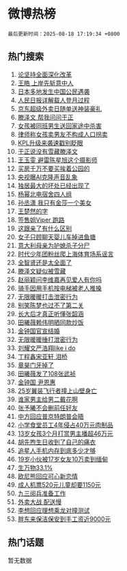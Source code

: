 # 微博热榜

`最后更新时间：2025-08-18 17:19:34 +0800`

## 热门搜索

1. [论坚持全面深化改革](https://m.weibo.cn/search?containerid=100103type%3D1%26t%3D10%26q%3D%23%E8%AE%BA%E5%9D%9A%E6%8C%81%E5%85%A8%E9%9D%A2%E6%B7%B1%E5%8C%96%E6%94%B9%E9%9D%A9%23&stream_entry_id=51&isnewpage=1&extparam=seat%3D1%26q%3D%2523%25E8%25AE%25BA%25E5%259D%259A%25E6%258C%2581%25E5%2585%25A8%25E9%259D%25A2%25E6%25B7%25B1%25E5%258C%2596%25E6%2594%25B9%25E9%259D%25A9%2523%26cate%3D10103%26dgr%3D0%26filter_type%3Drealtimehot%26pos%3D0%26stream_entry_id%3D51%26c_type%3D51%26display_time%3D1755508773%26pre_seqid%3D17555087736240286734658)
1. [王皓 上岸先斩意中人](https://m.weibo.cn/search?containerid=100103type%3D1%26t%3D10%26q%3D%E7%8E%8B%E7%9A%93+%E4%B8%8A%E5%B2%B8%E5%85%88%E6%96%A9%E6%84%8F%E4%B8%AD%E4%BA%BA&stream_entry_id=31&isnewpage=1&extparam=seat%3D1%26q%3D%25E7%258E%258B%25E7%259A%2593%2520%25E4%25B8%258A%25E5%25B2%25B8%25E5%2585%2588%25E6%2596%25A9%25E6%2584%258F%25E4%25B8%25AD%25E4%25BA%25BA%26dgr%3D0%26band_rank%3D1%26stream_entry_id%3D31%26realpos%3D1%26flag%3D2%26pos%3D0%26lcate%3D5001%26filter_type%3Drealtimehot%26cate%3D5001%26c_type%3D31%26display_time%3D1755508773%26pre_seqid%3D17555087736240286734658)
1. [日本多地发生中国公民遇袭](https://m.weibo.cn/search?containerid=100103type%3D1%26t%3D10%26q%3D%23%E6%97%A5%E6%9C%AC%E5%A4%9A%E5%9C%B0%E5%8F%91%E7%94%9F%E4%B8%AD%E5%9B%BD%E5%85%AC%E6%B0%91%E9%81%87%E8%A2%AD%23&stream_entry_id=31&isnewpage=1&extparam=seat%3D1%26q%3D%2523%25E6%2597%25A5%25E6%259C%25AC%25E5%25A4%259A%25E5%259C%25B0%25E5%258F%2591%25E7%2594%259F%25E4%25B8%25AD%25E5%259B%25BD%25E5%2585%25AC%25E6%25B0%2591%25E9%2581%2587%25E8%25A2%25AD%2523%26dgr%3D0%26band_rank%3D2%26stream_entry_id%3D31%26realpos%3D2%26flag%3D2%26pos%3D1%26lcate%3D5001%26filter_type%3Drealtimehot%26cate%3D5001%26c_type%3D31%26display_time%3D1755508773%26pre_seqid%3D17555087736240286734658)
1. [人民日报详解载人登月过程](https://m.weibo.cn/search?containerid=100103type%3D1%26t%3D10%26q%3D%23%E4%BA%BA%E6%B0%91%E6%97%A5%E6%8A%A5%E8%AF%A6%E8%A7%A3%E8%BD%BD%E4%BA%BA%E7%99%BB%E6%9C%88%E8%BF%87%E7%A8%8B%23&stream_entry_id=31&isnewpage=1&extparam=seat%3D1%26q%3D%2523%25E4%25BA%25BA%25E6%25B0%2591%25E6%2597%25A5%25E6%258A%25A5%25E8%25AF%25A6%25E8%25A7%25A3%25E8%25BD%25BD%25E4%25BA%25BA%25E7%2599%25BB%25E6%259C%2588%25E8%25BF%2587%25E7%25A8%258B%2523%26dgr%3D0%26band_rank%3D3%26stream_entry_id%3D31%26realpos%3D3%26flag%3D0%26pos%3D2%26lcate%3D5001%26filter_type%3Drealtimehot%26cate%3D5001%26c_type%3D31%26display_time%3D1755508773%26pre_seqid%3D17555087736240286734658)
1. [京东超级外卖日随单送神装豪礼](https://m.weibo.cn/search?containerid=100103type%3D1%26t%3D10%26q%3D%23%E4%BA%AC%E4%B8%9C%E8%B6%85%E7%BA%A7%E5%A4%96%E5%8D%96%E6%97%A5%E9%9A%8F%E5%8D%95%E9%80%81%E7%A5%9E%E8%A3%85%E8%B1%AA%E7%A4%BC%23&stream_entry_id=31&isnewpage=1&extparam=seat%3D1%26q%3D%2523%25E4%25BA%25AC%25E4%25B8%259C%25E8%25B6%2585%25E7%25BA%25A7%25E5%25A4%2596%25E5%258D%2596%25E6%2597%25A5%25E9%259A%258F%25E5%258D%2595%25E9%2580%2581%25E7%25A5%259E%25E8%25A3%2585%25E8%25B1%25AA%25E7%25A4%25BC%2523%26adid%3D297091%26band_rank%3D4%26dgr%3D0%26stream_entry_id%3D31%26pos%3D3%26is_ad_pos%3D1%26cate%3D5001%26lcate%3D5001%26filter_type%3Drealtimehot%26topic_ad%3D1%26c_type%3D31%26display_time%3D1755508773%26pre_seqid%3D17555087736240286734658)
1. [滕泽文 帮我问问于正](https://m.weibo.cn/search?containerid=100103type%3D1%26t%3D10%26q%3D%E6%BB%95%E6%B3%BD%E6%96%87+%E5%B8%AE%E6%88%91%E9%97%AE%E9%97%AE%E4%BA%8E%E6%AD%A3&stream_entry_id=31&isnewpage=1&extparam=seat%3D1%26q%3D%25E6%25BB%2595%25E6%25B3%25BD%25E6%2596%2587%2520%25E5%25B8%25AE%25E6%2588%2591%25E9%2597%25AE%25E9%2597%25AE%25E4%25BA%258E%25E6%25AD%25A3%26dgr%3D0%26band_rank%3D4%26stream_entry_id%3D31%26realpos%3D4%26flag%3D1%26pos%3D4%26lcate%3D5001%26filter_type%3Drealtimehot%26cate%3D5001%26c_type%3D31%26display_time%3D1755508773%26pre_seqid%3D17555087736240286734658)
1. [女孩被同班男生送回家途中杀害](https://m.weibo.cn/search?containerid=100103type%3D1%26t%3D10%26q%3D%23%E5%A5%B3%E5%AD%A9%E8%A2%AB%E5%90%8C%E7%8F%AD%E7%94%B7%E7%94%9F%E9%80%81%E5%9B%9E%E5%AE%B6%E9%80%94%E4%B8%AD%E6%9D%80%E5%AE%B3%23&stream_entry_id=31&isnewpage=1&extparam=seat%3D1%26q%3D%2523%25E5%25A5%25B3%25E5%25AD%25A9%25E8%25A2%25AB%25E5%2590%258C%25E7%258F%25AD%25E7%2594%25B7%25E7%2594%259F%25E9%2580%2581%25E5%259B%259E%25E5%25AE%25B6%25E9%2580%2594%25E4%25B8%25AD%25E6%259D%2580%25E5%25AE%25B3%2523%26dgr%3D0%26band_rank%3D5%26stream_entry_id%3D31%26realpos%3D5%26flag%3D1%26pos%3D5%26lcate%3D5001%26filter_type%3Drealtimehot%26cate%3D5001%26c_type%3D31%26display_time%3D1755508773%26pre_seqid%3D17555087736240286734658)
1. [律师称女孩卖男友不构成人口拐卖](https://m.weibo.cn/search?containerid=100103type%3D1%26t%3D10%26q%3D%23%E5%BE%8B%E5%B8%88%E7%A7%B0%E5%A5%B3%E5%AD%A9%E5%8D%96%E7%94%B7%E5%8F%8B%E4%B8%8D%E6%9E%84%E6%88%90%E4%BA%BA%E5%8F%A3%E6%8B%90%E5%8D%96%23&stream_entry_id=31&isnewpage=1&extparam=seat%3D1%26q%3D%2523%25E5%25BE%258B%25E5%25B8%2588%25E7%25A7%25B0%25E5%25A5%25B3%25E5%25AD%25A9%25E5%258D%2596%25E7%2594%25B7%25E5%258F%258B%25E4%25B8%258D%25E6%259E%2584%25E6%2588%2590%25E4%25BA%25BA%25E5%258F%25A3%25E6%258B%2590%25E5%258D%2596%2523%26dgr%3D0%26band_rank%3D6%26stream_entry_id%3D31%26realpos%3D6%26flag%3D0%26pos%3D6%26lcate%3D5001%26filter_type%3Drealtimehot%26cate%3D5001%26c_type%3D31%26display_time%3D1755508773%26pre_seqid%3D17555087736240286734658)
1. [KPL升级来袭速戳别眨眼](https://m.weibo.cn/search?containerid=100103type%3D1%26t%3D10%26q%3D%23KPL%E5%8D%87%E7%BA%A7%E6%9D%A5%E8%A2%AD%E9%80%9F%E6%88%B3%E5%88%AB%E7%9C%A8%E7%9C%BC%23&stream_entry_id=31&isnewpage=1&extparam=seat%3D1%26q%3D%2523KPL%25E5%258D%2587%25E7%25BA%25A7%25E6%259D%25A5%25E8%25A2%25AD%25E9%2580%259F%25E6%2588%25B3%25E5%2588%25AB%25E7%259C%25A8%25E7%259C%25BC%2523%26adid%3D297298%26band_rank%3D7%26dgr%3D0%26pos%3D7%26is_ad_pos%3D1%26cate%3D5001%26lcate%3D5001%26filter_type%3Drealtimehot%26stream_entry_id%3D31%26c_type%3D31%26display_time%3D1755508773%26pre_seqid%3D17555087736240286734658)
1. [于正说没有雪藏滕泽文](https://m.weibo.cn/search?containerid=100103type%3D1%26t%3D10%26q%3D%23%E4%BA%8E%E6%AD%A3%E8%AF%B4%E6%B2%A1%E6%9C%89%E9%9B%AA%E8%97%8F%E6%BB%95%E6%B3%BD%E6%96%87%23&stream_entry_id=31&isnewpage=1&extparam=seat%3D1%26q%3D%2523%25E4%25BA%258E%25E6%25AD%25A3%25E8%25AF%25B4%25E6%25B2%25A1%25E6%259C%2589%25E9%259B%25AA%25E8%2597%258F%25E6%25BB%2595%25E6%25B3%25BD%25E6%2596%2587%2523%26dgr%3D0%26band_rank%3D7%26stream_entry_id%3D31%26realpos%3D7%26flag%3D1%26pos%3D8%26lcate%3D5001%26filter_type%3Drealtimehot%26cate%3D5001%26c_type%3D31%26display_time%3D1755508773%26pre_seqid%3D17555087736240286734658)
1. [王玉雯 避雷陈星旭这个摄影师](https://m.weibo.cn/search?containerid=100103type%3D1%26t%3D10%26q%3D%E7%8E%8B%E7%8E%89%E9%9B%AF+%E9%81%BF%E9%9B%B7%E9%99%88%E6%98%9F%E6%97%AD%E8%BF%99%E4%B8%AA%E6%91%84%E5%BD%B1%E5%B8%88&stream_entry_id=31&isnewpage=1&extparam=seat%3D1%26q%3D%25E7%258E%258B%25E7%258E%2589%25E9%259B%25AF%2520%25E9%2581%25BF%25E9%259B%25B7%25E9%2599%2588%25E6%2598%259F%25E6%2597%25AD%25E8%25BF%2599%25E4%25B8%25AA%25E6%2591%2584%25E5%25BD%25B1%25E5%25B8%2588%26dgr%3D0%26band_rank%3D8%26stream_entry_id%3D31%26realpos%3D8%26flag%3D2%26pos%3D9%26lcate%3D5001%26filter_type%3Drealtimehot%26cate%3D5001%26c_type%3D31%26display_time%3D1755508773%26pre_seqid%3D17555087736240286734658)
1. [买房千万不要买挨着公园的](https://m.weibo.cn/search?containerid=100103type%3D1%26t%3D10%26q%3D%E4%B9%B0%E6%88%BF%E5%8D%83%E4%B8%87%E4%B8%8D%E8%A6%81%E4%B9%B0%E6%8C%A8%E7%9D%80%E5%85%AC%E5%9B%AD%E7%9A%84&stream_entry_id=31&isnewpage=1&extparam=seat%3D1%26q%3D%25E4%25B9%25B0%25E6%2588%25BF%25E5%258D%2583%25E4%25B8%2587%25E4%25B8%258D%25E8%25A6%2581%25E4%25B9%25B0%25E6%258C%25A8%25E7%259D%2580%25E5%2585%25AC%25E5%259B%25AD%25E7%259A%2584%26dgr%3D0%26band_rank%3D9%26stream_entry_id%3D31%26realpos%3D9%26flag%3D0%26pos%3D10%26lcate%3D5001%26filter_type%3Drealtimehot%26cate%3D5001%26c_type%3D31%26display_time%3D1755508773%26pre_seqid%3D17555087736240286734658)
1. [央视曝AI克隆声音乱象](https://m.weibo.cn/search?containerid=100103type%3D1%26t%3D10%26q%3D%23%E5%A4%AE%E8%A7%86%E6%9B%9DAI%E5%85%8B%E9%9A%86%E5%A3%B0%E9%9F%B3%E4%B9%B1%E8%B1%A1%23&stream_entry_id=31&isnewpage=1&extparam=seat%3D1%26q%3D%2523%25E5%25A4%25AE%25E8%25A7%2586%25E6%259B%259DAI%25E5%2585%258B%25E9%259A%2586%25E5%25A3%25B0%25E9%259F%25B3%25E4%25B9%25B1%25E8%25B1%25A1%2523%26dgr%3D0%26band_rank%3D10%26stream_entry_id%3D31%26realpos%3D10%26flag%3D1%26pos%3D11%26lcate%3D5001%26filter_type%3Drealtimehot%26cate%3D5001%26c_type%3D31%26display_time%3D1755508773%26pre_seqid%3D17555087736240286734658)
1. [独居最大的坏处已经出现了](https://m.weibo.cn/search?containerid=100103type%3D1%26t%3D10%26q%3D%E7%8B%AC%E5%B1%85%E6%9C%80%E5%A4%A7%E7%9A%84%E5%9D%8F%E5%A4%84%E5%B7%B2%E7%BB%8F%E5%87%BA%E7%8E%B0%E4%BA%86&stream_entry_id=31&isnewpage=1&extparam=seat%3D1%26q%3D%25E7%258B%25AC%25E5%25B1%2585%25E6%259C%2580%25E5%25A4%25A7%25E7%259A%2584%25E5%259D%258F%25E5%25A4%2584%25E5%25B7%25B2%25E7%25BB%258F%25E5%2587%25BA%25E7%258E%25B0%25E4%25BA%2586%26dgr%3D0%26band_rank%3D11%26stream_entry_id%3D31%26realpos%3D11%26flag%3D1%26pos%3D12%26lcate%3D5001%26filter_type%3Drealtimehot%26cate%3D5001%26c_type%3D31%26display_time%3D1755508773%26pre_seqid%3D17555087736240286734658)
1. [杨幂北电宿舍四人组](https://m.weibo.cn/search?containerid=100103type%3D1%26t%3D10%26q%3D%23%E6%9D%A8%E5%B9%82%E5%8C%97%E7%94%B5%E5%AE%BF%E8%88%8D%E5%9B%9B%E4%BA%BA%E7%BB%84%23&stream_entry_id=31&isnewpage=1&extparam=seat%3D1%26q%3D%2523%25E6%259D%25A8%25E5%25B9%2582%25E5%258C%2597%25E7%2594%25B5%25E5%25AE%25BF%25E8%2588%258D%25E5%259B%259B%25E4%25BA%25BA%25E7%25BB%2584%2523%26dgr%3D0%26band_rank%3D12%26stream_entry_id%3D31%26realpos%3D12%26flag%3D1%26pos%3D13%26lcate%3D5001%26filter_type%3Drealtimehot%26cate%3D5001%26c_type%3D31%26display_time%3D1755508773%26pre_seqid%3D17555087736240286734658)
1. [孙丞潇 我只有金莎一个美女](https://m.weibo.cn/search?containerid=100103type%3D1%26t%3D10%26q%3D%E5%AD%99%E4%B8%9E%E6%BD%87+%E6%88%91%E5%8F%AA%E6%9C%89%E9%87%91%E8%8E%8E%E4%B8%80%E4%B8%AA%E7%BE%8E%E5%A5%B3&stream_entry_id=31&isnewpage=1&extparam=seat%3D1%26q%3D%25E5%25AD%2599%25E4%25B8%259E%25E6%25BD%2587%2520%25E6%2588%2591%25E5%258F%25AA%25E6%259C%2589%25E9%2587%2591%25E8%258E%258E%25E4%25B8%2580%25E4%25B8%25AA%25E7%25BE%258E%25E5%25A5%25B3%26dgr%3D0%26band_rank%3D13%26stream_entry_id%3D31%26realpos%3D13%26flag%3D2%26pos%3D14%26lcate%3D5001%26filter_type%3Drealtimehot%26cate%3D5001%26c_type%3D31%26display_time%3D1755508773%26pre_seqid%3D17555087736240286734658)
1. [王楚然的字](https://m.weibo.cn/search?containerid=100103type%3D1%26t%3D10%26q%3D%23%E7%8E%8B%E6%A5%9A%E7%84%B6%E7%9A%84%E5%AD%97%23&stream_entry_id=31&isnewpage=1&extparam=seat%3D1%26q%3D%2523%25E7%258E%258B%25E6%25A5%259A%25E7%2584%25B6%25E7%259A%2584%25E5%25AD%2597%2523%26dgr%3D0%26band_rank%3D14%26stream_entry_id%3D31%26realpos%3D14%26flag%3D2%26pos%3D15%26lcate%3D5001%26filter_type%3Drealtimehot%26cate%3D5001%26c_type%3D31%26display_time%3D1755508773%26pre_seqid%3D17555087736240286734658)
1. [签售姐Viper 跑路](https://m.weibo.cn/search?containerid=100103type%3D1%26t%3D10%26q%3D%E7%AD%BE%E5%94%AE%E5%A7%90Viper+%E8%B7%91%E8%B7%AF&stream_entry_id=31&isnewpage=1&extparam=seat%3D1%26q%3D%25E7%25AD%25BE%25E5%2594%25AE%25E5%25A7%2590Viper%2520%25E8%25B7%2591%25E8%25B7%25AF%26dgr%3D0%26band_rank%3D15%26stream_entry_id%3D31%26realpos%3D15%26flag%3D0%26pos%3D16%26lcate%3D5001%26filter_type%3Drealtimehot%26cate%3D5001%26c_type%3D31%26display_time%3D1755508773%26pre_seqid%3D17555087736240286734658)
1. [这跟亲了有什么区别](https://m.weibo.cn/search?containerid=100103type%3D1%26t%3D10%26q%3D%E8%BF%99%E8%B7%9F%E4%BA%B2%E4%BA%86%E6%9C%89%E4%BB%80%E4%B9%88%E5%8C%BA%E5%88%AB&stream_entry_id=31&isnewpage=1&extparam=seat%3D1%26q%3D%25E8%25BF%2599%25E8%25B7%259F%25E4%25BA%25B2%25E4%25BA%2586%25E6%259C%2589%25E4%25BB%2580%25E4%25B9%2588%25E5%258C%25BA%25E5%2588%25AB%26dgr%3D0%26band_rank%3D16%26stream_entry_id%3D31%26realpos%3D16%26flag%3D0%26pos%3D17%26lcate%3D5001%26filter_type%3Drealtimehot%26cate%3D5001%26c_type%3D31%26display_time%3D1755508773%26pre_seqid%3D17555087736240286734658)
1. [女子只顾聊天婴儿车掉进鱼塘](https://m.weibo.cn/search?containerid=100103type%3D1%26t%3D10%26q%3D%23%E5%A5%B3%E5%AD%90%E5%8F%AA%E9%A1%BE%E8%81%8A%E5%A4%A9%E5%A9%B4%E5%84%BF%E8%BD%A6%E6%8E%89%E8%BF%9B%E9%B1%BC%E5%A1%98%23&stream_entry_id=31&isnewpage=1&extparam=seat%3D1%26q%3D%2523%25E5%25A5%25B3%25E5%25AD%2590%25E5%258F%25AA%25E9%25A1%25BE%25E8%2581%258A%25E5%25A4%25A9%25E5%25A9%25B4%25E5%2584%25BF%25E8%25BD%25A6%25E6%258E%2589%25E8%25BF%259B%25E9%25B1%25BC%25E5%25A1%2598%2523%26dgr%3D0%26band_rank%3D17%26stream_entry_id%3D31%26realpos%3D17%26flag%3D0%26pos%3D18%26lcate%3D5001%26filter_type%3Drealtimehot%26cate%3D5001%26c_type%3D31%26display_time%3D1755508773%26pre_seqid%3D17555087736240286734658)
1. [意大利母亲为护媳杀子分尸](https://m.weibo.cn/search?containerid=100103type%3D1%26t%3D10%26q%3D%23%E6%84%8F%E5%A4%A7%E5%88%A9%E6%AF%8D%E4%BA%B2%E4%B8%BA%E6%8A%A4%E5%AA%B3%E6%9D%80%E5%AD%90%E5%88%86%E5%B0%B8%23&stream_entry_id=31&isnewpage=1&extparam=seat%3D1%26q%3D%2523%25E6%2584%258F%25E5%25A4%25A7%25E5%2588%25A9%25E6%25AF%258D%25E4%25BA%25B2%25E4%25B8%25BA%25E6%258A%25A4%25E5%25AA%25B3%25E6%259D%2580%25E5%25AD%2590%25E5%2588%2586%25E5%25B0%25B8%2523%26dgr%3D0%26band_rank%3D18%26stream_entry_id%3D31%26realpos%3D18%26flag%3D0%26pos%3D19%26lcate%3D5001%26filter_type%3Drealtimehot%26cate%3D5001%26c_type%3D31%26display_time%3D1755508773%26pre_seqid%3D17555087736240286734658)
1. [时代少年团粉丝爬上海体育场系谣言](https://m.weibo.cn/search?containerid=100103type%3D1%26t%3D10%26q%3D%23%E6%97%B6%E4%BB%A3%E5%B0%91%E5%B9%B4%E5%9B%A2%E7%B2%89%E4%B8%9D%E7%88%AC%E4%B8%8A%E6%B5%B7%E4%BD%93%E8%82%B2%E5%9C%BA%E7%B3%BB%E8%B0%A3%E8%A8%80%23&stream_entry_id=31&isnewpage=1&extparam=seat%3D1%26q%3D%2523%25E6%2597%25B6%25E4%25BB%25A3%25E5%25B0%2591%25E5%25B9%25B4%25E5%259B%25A2%25E7%25B2%2589%25E4%25B8%259D%25E7%2588%25AC%25E4%25B8%258A%25E6%25B5%25B7%25E4%25BD%2593%25E8%2582%25B2%25E5%259C%25BA%25E7%25B3%25BB%25E8%25B0%25A3%25E8%25A8%2580%2523%26dgr%3D0%26band_rank%3D19%26stream_entry_id%3D31%26realpos%3D19%26flag%3D1%26pos%3D20%26lcate%3D5001%26filter_type%3Drealtimehot%26cate%3D5001%26c_type%3D31%26display_time%3D1755508773%26pre_seqid%3D17555087736240286734658)
1. [全智贤还是太全面了](https://m.weibo.cn/search?containerid=100103type%3D1%26t%3D10%26q%3D%23%E5%85%A8%E6%99%BA%E8%B4%A4%E8%BF%98%E6%98%AF%E5%A4%AA%E5%85%A8%E9%9D%A2%E4%BA%86%23&stream_entry_id=31&isnewpage=1&extparam=seat%3D1%26q%3D%2523%25E5%2585%25A8%25E6%2599%25BA%25E8%25B4%25A4%25E8%25BF%2598%25E6%2598%25AF%25E5%25A4%25AA%25E5%2585%25A8%25E9%259D%25A2%25E4%25BA%2586%2523%26dgr%3D0%26band_rank%3D20%26stream_entry_id%3D31%26realpos%3D20%26flag%3D1%26pos%3D21%26lcate%3D5001%26filter_type%3Drealtimehot%26cate%3D5001%26c_type%3D31%26display_time%3D1755508773%26pre_seqid%3D17555087736240286734658)
1. [滕泽文疑似被雪藏](https://m.weibo.cn/search?containerid=100103type%3D1%26t%3D10%26q%3D%E6%BB%95%E6%B3%BD%E6%96%87%E7%96%91%E4%BC%BC%E8%A2%AB%E9%9B%AA%E8%97%8F&stream_entry_id=31&isnewpage=1&extparam=seat%3D1%26q%3D%25E6%25BB%2595%25E6%25B3%25BD%25E6%2596%2587%25E7%2596%2591%25E4%25BC%25BC%25E8%25A2%25AB%25E9%259B%25AA%25E8%2597%258F%26dgr%3D0%26band_rank%3D21%26stream_entry_id%3D31%26realpos%3D21%26flag%3D1%26pos%3D22%26lcate%3D5001%26filter_type%3Drealtimehot%26cate%3D5001%26c_type%3D31%26display_time%3D1755508773%26pre_seqid%3D17555087736240286734658)
1. [赵丽颖问李维嘉再见爱人有你吗](https://m.weibo.cn/search?containerid=100103type%3D1%26t%3D10%26q%3D%23%E8%B5%B5%E4%B8%BD%E9%A2%96%E9%97%AE%E6%9D%8E%E7%BB%B4%E5%98%89%E5%86%8D%E8%A7%81%E7%88%B1%E4%BA%BA%E6%9C%89%E4%BD%A0%E5%90%97%23&stream_entry_id=31&isnewpage=1&extparam=seat%3D1%26q%3D%2523%25E8%25B5%25B5%25E4%25B8%25BD%25E9%25A2%2596%25E9%2597%25AE%25E6%259D%258E%25E7%25BB%25B4%25E5%2598%2589%25E5%2586%258D%25E8%25A7%2581%25E7%2588%25B1%25E4%25BA%25BA%25E6%259C%2589%25E4%25BD%25A0%25E5%2590%2597%2523%26dgr%3D0%26band_rank%3D22%26stream_entry_id%3D31%26realpos%3D22%26flag%3D2%26pos%3D23%26lcate%3D5001%26filter_type%3Drealtimehot%26cate%3D5001%26c_type%3D31%26display_time%3D1755508773%26pre_seqid%3D17555087736240286734658)
1. [骑手因用手机按电梯被老人推搡](https://m.weibo.cn/search?containerid=100103type%3D1%26t%3D10%26q%3D%E9%AA%91%E6%89%8B%E5%9B%A0%E7%94%A8%E6%89%8B%E6%9C%BA%E6%8C%89%E7%94%B5%E6%A2%AF%E8%A2%AB%E8%80%81%E4%BA%BA%E6%8E%A8%E6%90%A1&stream_entry_id=31&isnewpage=1&extparam=seat%3D1%26q%3D%25E9%25AA%2591%25E6%2589%258B%25E5%259B%25A0%25E7%2594%25A8%25E6%2589%258B%25E6%259C%25BA%25E6%258C%2589%25E7%2594%25B5%25E6%25A2%25AF%25E8%25A2%25AB%25E8%2580%2581%25E4%25BA%25BA%25E6%258E%25A8%25E6%2590%25A1%26dgr%3D0%26band_rank%3D23%26stream_entry_id%3D31%26realpos%3D23%26flag%3D1%26pos%3D24%26lcate%3D5001%26filter_type%3Drealtimehot%26cate%3D5001%26c_type%3D31%26display_time%3D1755508773%26pre_seqid%3D17555087736240286734658)
1. [无限暖暖打击泄密行为](https://m.weibo.cn/search?containerid=100103type%3D1%26t%3D10%26q%3D%23%E6%97%A0%E9%99%90%E6%9A%96%E6%9A%96%E6%89%93%E5%87%BB%E6%B3%84%E5%AF%86%E8%A1%8C%E4%B8%BA%23&stream_entry_id=31&isnewpage=1&extparam=seat%3D1%26q%3D%2523%25E6%2597%25A0%25E9%2599%2590%25E6%259A%2596%25E6%259A%2596%25E6%2589%2593%25E5%2587%25BB%25E6%25B3%2584%25E5%25AF%2586%25E8%25A1%258C%25E4%25B8%25BA%2523%26dgr%3D0%26band_rank%3D24%26stream_entry_id%3D31%26realpos%3D24%26flag%3D1%26pos%3D25%26lcate%3D5001%26filter_type%3Drealtimehot%26cate%3D5001%26c_type%3D31%26display_time%3D1755508773%26pre_seqid%3D17555087736240286734658)
1. [别笑陈梦也过不了第二关](https://m.weibo.cn/search?containerid=100103type%3D1%26t%3D10%26q%3D%E5%88%AB%E7%AC%91%E9%99%88%E6%A2%A6%E4%B9%9F%E8%BF%87%E4%B8%8D%E4%BA%86%E7%AC%AC%E4%BA%8C%E5%85%B3&stream_entry_id=31&isnewpage=1&extparam=seat%3D1%26q%3D%25E5%2588%25AB%25E7%25AC%2591%25E9%2599%2588%25E6%25A2%25A6%25E4%25B9%259F%25E8%25BF%2587%25E4%25B8%258D%25E4%25BA%2586%25E7%25AC%25AC%25E4%25BA%258C%25E5%2585%25B3%26dgr%3D0%26band_rank%3D25%26stream_entry_id%3D31%26realpos%3D25%26flag%3D1%26pos%3D26%26lcate%3D5001%26filter_type%3Drealtimehot%26cate%3D5001%26c_type%3D31%26display_time%3D1755508773%26pre_seqid%3D17555087736240286734658)
1. [长大后才真正听懂张韶涵](https://m.weibo.cn/search?containerid=100103type%3D1%26t%3D10%26q%3D%23%E9%95%BF%E5%A4%A7%E5%90%8E%E6%89%8D%E7%9C%9F%E6%AD%A3%E5%90%AC%E6%87%82%E5%BC%A0%E9%9F%B6%E6%B6%B5%23&stream_entry_id=31&isnewpage=1&extparam=seat%3D1%26q%3D%2523%25E9%2595%25BF%25E5%25A4%25A7%25E5%2590%258E%25E6%2589%258D%25E7%259C%259F%25E6%25AD%25A3%25E5%2590%25AC%25E6%2587%2582%25E5%25BC%25A0%25E9%259F%25B6%25E6%25B6%25B5%2523%26dgr%3D0%26band_rank%3D26%26stream_entry_id%3D31%26realpos%3D26%26flag%3D1%26pos%3D27%26lcate%3D5001%26filter_type%3Drealtimehot%26cate%3D5001%26c_type%3D31%26display_time%3D1755508773%26pre_seqid%3D17555087736240286734658)
1. [田曦薇赖伟明晒同款炒饭](https://m.weibo.cn/search?containerid=100103type%3D1%26t%3D10%26q%3D%23%E7%94%B0%E6%9B%A6%E8%96%87%E8%B5%96%E4%BC%9F%E6%98%8E%E6%99%92%E5%90%8C%E6%AC%BE%E7%82%92%E9%A5%AD%23&stream_entry_id=31&isnewpage=1&extparam=seat%3D1%26q%3D%2523%25E7%2594%25B0%25E6%259B%25A6%25E8%2596%2587%25E8%25B5%2596%25E4%25BC%259F%25E6%2598%258E%25E6%2599%2592%25E5%2590%258C%25E6%25AC%25BE%25E7%2582%2592%25E9%25A5%25AD%2523%26dgr%3D0%26band_rank%3D27%26stream_entry_id%3D31%26realpos%3D27%26flag%3D0%26pos%3D28%26lcate%3D5001%26filter_type%3Drealtimehot%26cate%3D5001%26c_type%3D31%26display_time%3D1755508773%26pre_seqid%3D17555087736240286734658)
1. [金钟国官宣结婚](https://m.weibo.cn/search?containerid=100103type%3D1%26t%3D10%26q%3D%23%E9%87%91%E9%92%9F%E5%9B%BD%E5%AE%98%E5%AE%A3%E7%BB%93%E5%A9%9A%23&stream_entry_id=31&isnewpage=1&extparam=seat%3D1%26q%3D%2523%25E9%2587%2591%25E9%2592%259F%25E5%259B%25BD%25E5%25AE%2598%25E5%25AE%25A3%25E7%25BB%2593%25E5%25A9%259A%2523%26dgr%3D0%26band_rank%3D28%26stream_entry_id%3D31%26realpos%3D28%26flag%3D0%26pos%3D29%26lcate%3D5001%26filter_type%3Drealtimehot%26cate%3D5001%26c_type%3D31%26display_time%3D1755508773%26pre_seqid%3D17555087736240286734658)
1. [无限暖暖捶打泄密行为](https://m.weibo.cn/search?containerid=100103type%3D1%26t%3D10%26q%3D%23%E6%97%A0%E9%99%90%E6%9A%96%E6%9A%96%E6%8D%B6%E6%89%93%E6%B3%84%E5%AF%86%E8%A1%8C%E4%B8%BA%23&stream_entry_id=31&isnewpage=1&extparam=seat%3D1%26q%3D%2523%25E6%2597%25A0%25E9%2599%2590%25E6%259A%2596%25E6%259A%2596%25E6%258D%25B6%25E6%2589%2593%25E6%25B3%2584%25E5%25AF%2586%25E8%25A1%258C%25E4%25B8%25BA%2523%26dgr%3D0%26band_rank%3D29%26stream_entry_id%3D31%26realpos%3D29%26flag%3D1%26pos%3D30%26lcate%3D5001%26filter_type%3Drealtimehot%26cate%3D5001%26c_type%3D31%26display_time%3D1755508773%26pre_seqid%3D17555087736240286734658)
1. [刘耀文严浩翔like i do](https://m.weibo.cn/search?containerid=100103type%3D1%26t%3D10%26q%3D%E5%88%98%E8%80%80%E6%96%87%E4%B8%A5%E6%B5%A9%E7%BF%94like+i+do&stream_entry_id=31&isnewpage=1&extparam=seat%3D1%26q%3D%25E5%2588%2598%25E8%2580%2580%25E6%2596%2587%25E4%25B8%25A5%25E6%25B5%25A9%25E7%25BF%2594like%2520i%2520do%26dgr%3D0%26band_rank%3D30%26stream_entry_id%3D31%26realpos%3D30%26flag%3D1%26pos%3D31%26lcate%3D5001%26filter_type%3Drealtimehot%26cate%3D5001%26c_type%3D31%26display_time%3D1755508773%26pre_seqid%3D17555087736240286734658)
1. [丁程鑫宋亚轩 泪桥](https://m.weibo.cn/search?containerid=100103type%3D1%26t%3D10%26q%3D%E4%B8%81%E7%A8%8B%E9%91%AB%E5%AE%8B%E4%BA%9A%E8%BD%A9+%E6%B3%AA%E6%A1%A5&stream_entry_id=31&isnewpage=1&extparam=seat%3D1%26q%3D%25E4%25B8%2581%25E7%25A8%258B%25E9%2591%25AB%25E5%25AE%258B%25E4%25BA%259A%25E8%25BD%25A9%2520%25E6%25B3%25AA%25E6%25A1%25A5%26dgr%3D0%26band_rank%3D31%26stream_entry_id%3D31%26realpos%3D31%26flag%3D1%26pos%3D32%26lcate%3D5001%26filter_type%3Drealtimehot%26cate%3D5001%26c_type%3D31%26display_time%3D1755508773%26pre_seqid%3D17555087736240286734658)
1. [章昊门牙掉了](https://m.weibo.cn/search?containerid=100103type%3D1%26t%3D10%26q%3D%23%E7%AB%A0%E6%98%8A%E9%97%A8%E7%89%99%E6%8E%89%E4%BA%86%23&stream_entry_id=31&isnewpage=1&extparam=seat%3D1%26q%3D%2523%25E7%25AB%25A0%25E6%2598%258A%25E9%2597%25A8%25E7%2589%2599%25E6%258E%2589%25E4%25BA%2586%2523%26dgr%3D0%26band_rank%3D32%26stream_entry_id%3D31%26realpos%3D32%26flag%3D0%26pos%3D33%26lcate%3D5001%26filter_type%3Drealtimehot%26cate%3D5001%26c_type%3D31%26display_time%3D1755508773%26pre_seqid%3D17555087736240286734658)
1. [田曦薇发了108张武祯](https://m.weibo.cn/search?containerid=100103type%3D1%26t%3D10%26q%3D%E7%94%B0%E6%9B%A6%E8%96%87%E5%8F%91%E4%BA%86108%E5%BC%A0%E6%AD%A6%E7%A5%AF&stream_entry_id=31&isnewpage=1&extparam=seat%3D1%26q%3D%25E7%2594%25B0%25E6%259B%25A6%25E8%2596%2587%25E5%258F%2591%25E4%25BA%2586108%25E5%25BC%25A0%25E6%25AD%25A6%25E7%25A5%25AF%26dgr%3D0%26band_rank%3D33%26stream_entry_id%3D31%26realpos%3D33%26flag%3D0%26pos%3D34%26lcate%3D5001%26filter_type%3Drealtimehot%26cate%3D5001%26c_type%3D31%26display_time%3D1755508773%26pre_seqid%3D17555087736240286734658)
1. [金钟国 尹恩惠](https://m.weibo.cn/search?containerid=100103type%3D1%26t%3D10%26q%3D%E9%87%91%E9%92%9F%E5%9B%BD+%E5%B0%B9%E6%81%A9%E6%83%A0&stream_entry_id=31&isnewpage=1&extparam=seat%3D1%26q%3D%25E9%2587%2591%25E9%2592%259F%25E5%259B%25BD%2520%25E5%25B0%25B9%25E6%2581%25A9%25E6%2583%25A0%26dgr%3D0%26band_rank%3D34%26stream_entry_id%3D31%26realpos%3D34%26flag%3D0%26pos%3D35%26lcate%3D5001%26filter_type%3Drealtimehot%26cate%3D5001%26c_type%3D31%26display_time%3D1755508773%26pre_seqid%3D17555087736240286734658)
1. [25岁翼装飞行者撞上山壁身亡](https://m.weibo.cn/search?containerid=100103type%3D1%26t%3D10%26q%3D25%E5%B2%81%E7%BF%BC%E8%A3%85%E9%A3%9E%E8%A1%8C%E8%80%85%E6%92%9E%E4%B8%8A%E5%B1%B1%E5%A3%81%E8%BA%AB%E4%BA%A1&stream_entry_id=31&isnewpage=1&extparam=seat%3D1%26q%3D25%25E5%25B2%2581%25E7%25BF%25BC%25E8%25A3%2585%25E9%25A3%259E%25E8%25A1%258C%25E8%2580%2585%25E6%2592%259E%25E4%25B8%258A%25E5%25B1%25B1%25E5%25A3%2581%25E8%25BA%25AB%25E4%25BA%25A1%26dgr%3D0%26band_rank%3D35%26stream_entry_id%3D31%26realpos%3D35%26flag%3D1%26pos%3D36%26lcate%3D5001%26filter_type%3Drealtimehot%26cate%3D5001%26c_type%3D31%26display_time%3D1755508773%26pre_seqid%3D17555087736240286734658)
1. [谁家男主给男二戴花啊](https://m.weibo.cn/search?containerid=100103type%3D1%26t%3D10%26q%3D%E8%B0%81%E5%AE%B6%E7%94%B7%E4%B8%BB%E7%BB%99%E7%94%B7%E4%BA%8C%E6%88%B4%E8%8A%B1%E5%95%8A&stream_entry_id=31&isnewpage=1&extparam=seat%3D1%26q%3D%25E8%25B0%2581%25E5%25AE%25B6%25E7%2594%25B7%25E4%25B8%25BB%25E7%25BB%2599%25E7%2594%25B7%25E4%25BA%258C%25E6%2588%25B4%25E8%258A%25B1%25E5%2595%258A%26dgr%3D0%26band_rank%3D36%26stream_entry_id%3D31%26realpos%3D36%26flag%3D1%26pos%3D37%26lcate%3D5001%26filter_type%3Drealtimehot%26cate%3D5001%26c_type%3D31%26display_time%3D1755508773%26pre_seqid%3D17555087736240286734658)
1. [张予曦不会删前任好友](https://m.weibo.cn/search?containerid=100103type%3D1%26t%3D10%26q%3D%E5%BC%A0%E4%BA%88%E6%9B%A6%E4%B8%8D%E4%BC%9A%E5%88%A0%E5%89%8D%E4%BB%BB%E5%A5%BD%E5%8F%8B&stream_entry_id=31&isnewpage=1&extparam=seat%3D1%26q%3D%25E5%25BC%25A0%25E4%25BA%2588%25E6%259B%25A6%25E4%25B8%258D%25E4%25BC%259A%25E5%2588%25A0%25E5%2589%258D%25E4%25BB%25BB%25E5%25A5%25BD%25E5%258F%258B%26dgr%3D0%26band_rank%3D37%26stream_entry_id%3D31%26realpos%3D37%26flag%3D1%26pos%3D38%26lcate%3D5001%26filter_type%3Drealtimehot%26cate%3D5001%26c_type%3D31%26display_time%3D1755508773%26pre_seqid%3D17555087736240286734658)
1. [中方回应普京特朗普会晤](https://m.weibo.cn/search?containerid=100103type%3D1%26t%3D10%26q%3D%23%E4%B8%AD%E6%96%B9%E5%9B%9E%E5%BA%94%E6%99%AE%E4%BA%AC%E7%89%B9%E6%9C%97%E6%99%AE%E4%BC%9A%E6%99%A4%23&stream_entry_id=31&isnewpage=1&extparam=seat%3D1%26q%3D%2523%25E4%25B8%25AD%25E6%2596%25B9%25E5%259B%259E%25E5%25BA%2594%25E6%2599%25AE%25E4%25BA%25AC%25E7%2589%25B9%25E6%259C%2597%25E6%2599%25AE%25E4%25BC%259A%25E6%2599%25A4%2523%26dgr%3D0%26band_rank%3D38%26stream_entry_id%3D31%26realpos%3D38%26flag%3D1%26pos%3D39%26lcate%3D5001%26filter_type%3Drealtimehot%26cate%3D5001%26c_type%3D31%26display_time%3D1755508773%26pre_seqid%3D17555087736240286734658)
1. [小学食堂员工4年侵占40万元肉制品](https://m.weibo.cn/search?containerid=100103type%3D1%26t%3D10%26q%3D%23%E5%B0%8F%E5%AD%A6%E9%A3%9F%E5%A0%82%E5%91%98%E5%B7%A54%E5%B9%B4%E4%BE%B5%E5%8D%A040%E4%B8%87%E5%85%83%E8%82%89%E5%88%B6%E5%93%81%23&stream_entry_id=31&isnewpage=1&extparam=seat%3D1%26q%3D%2523%25E5%25B0%258F%25E5%25AD%25A6%25E9%25A3%259F%25E5%25A0%2582%25E5%2591%2598%25E5%25B7%25A54%25E5%25B9%25B4%25E4%25BE%25B5%25E5%258D%25A040%25E4%25B8%2587%25E5%2585%2583%25E8%2582%2589%25E5%2588%25B6%25E5%2593%2581%2523%26dgr%3D0%26band_rank%3D39%26stream_entry_id%3D31%26realpos%3D39%26flag%3D1%26pos%3D40%26lcate%3D5001%26filter_type%3Drealtimehot%26cate%3D5001%26c_type%3D31%26display_time%3D1755508773%26pre_seqid%3D17555087736240286734658)
1. [13岁女孩3个月打赏男主播超46万元](https://m.weibo.cn/search?containerid=100103type%3D1%26t%3D10%26q%3D%2313%E5%B2%81%E5%A5%B3%E5%AD%A93%E4%B8%AA%E6%9C%88%E6%89%93%E8%B5%8F%E7%94%B7%E4%B8%BB%E6%92%AD%E8%B6%8546%E4%B8%87%E5%85%83%23&stream_entry_id=31&isnewpage=1&extparam=seat%3D1%26q%3D%252313%25E5%25B2%2581%25E5%25A5%25B3%25E5%25AD%25A93%25E4%25B8%25AA%25E6%259C%2588%25E6%2589%2593%25E8%25B5%258F%25E7%2594%25B7%25E4%25B8%25BB%25E6%2592%25AD%25E8%25B6%258546%25E4%25B8%2587%25E5%2585%2583%2523%26dgr%3D0%26band_rank%3D40%26stream_entry_id%3D31%26realpos%3D40%26flag%3D1%26pos%3D41%26lcate%3D5001%26filter_type%3Drealtimehot%26cate%3D5001%26c_type%3D31%26display_time%3D1755508773%26pre_seqid%3D17555087736240286734658)
1. [胡先煦生日收到了自己的痛衣](https://m.weibo.cn/search?containerid=100103type%3D1%26t%3D10%26q%3D%E8%83%A1%E5%85%88%E7%85%A6%E7%94%9F%E6%97%A5%E6%94%B6%E5%88%B0%E4%BA%86%E8%87%AA%E5%B7%B1%E7%9A%84%E7%97%9B%E8%A1%A3&stream_entry_id=31&isnewpage=1&extparam=seat%3D1%26q%3D%25E8%2583%25A1%25E5%2585%2588%25E7%2585%25A6%25E7%2594%259F%25E6%2597%25A5%25E6%2594%25B6%25E5%2588%25B0%25E4%25BA%2586%25E8%2587%25AA%25E5%25B7%25B1%25E7%259A%2584%25E7%2597%259B%25E8%25A1%25A3%26dgr%3D0%26band_rank%3D41%26stream_entry_id%3D31%26realpos%3D41%26flag%3D1%26pos%3D42%26lcate%3D5001%26filter_type%3Drealtimehot%26cate%3D5001%26c_type%3D31%26display_time%3D1755508773%26pre_seqid%3D17555087736240286734658)
1. [追星人手机内存到底多少才够](https://m.weibo.cn/search?containerid=100103type%3D1%26t%3D10%26q%3D%23%E8%BF%BD%E6%98%9F%E4%BA%BA%E6%89%8B%E6%9C%BA%E5%86%85%E5%AD%98%E5%88%B0%E5%BA%95%E5%A4%9A%E5%B0%91%E6%89%8D%E5%A4%9F%23&stream_entry_id=31&isnewpage=1&extparam=seat%3D1%26q%3D%2523%25E8%25BF%25BD%25E6%2598%259F%25E4%25BA%25BA%25E6%2589%258B%25E6%259C%25BA%25E5%2586%2585%25E5%25AD%2598%25E5%2588%25B0%25E5%25BA%2595%25E5%25A4%259A%25E5%25B0%2591%25E6%2589%258D%25E5%25A4%259F%2523%26dgr%3D0%26band_rank%3D42%26stream_entry_id%3D31%26realpos%3D42%26flag%3D1%26pos%3D43%26lcate%3D5001%26filter_type%3Drealtimehot%26cate%3D5001%26c_type%3D31%26display_time%3D1755508773%26pre_seqid%3D17555087736240286734658)
1. [19岁小伙被17岁女友10万卖到缅甸](https://m.weibo.cn/search?containerid=100103type%3D1%26t%3D10%26q%3D%2319%E5%B2%81%E5%B0%8F%E4%BC%99%E8%A2%AB17%E5%B2%81%E5%A5%B3%E5%8F%8B10%E4%B8%87%E5%8D%96%E5%88%B0%E7%BC%85%E7%94%B8%23&stream_entry_id=31&isnewpage=1&extparam=seat%3D1%26q%3D%252319%25E5%25B2%2581%25E5%25B0%258F%25E4%25BC%2599%25E8%25A2%25AB17%25E5%25B2%2581%25E5%25A5%25B3%25E5%258F%258B10%25E4%25B8%2587%25E5%258D%2596%25E5%2588%25B0%25E7%25BC%2585%25E7%2594%25B8%2523%26dgr%3D0%26band_rank%3D43%26stream_entry_id%3D31%26realpos%3D43%26flag%3D0%26pos%3D44%26lcate%3D5001%26filter_type%3Drealtimehot%26cate%3D5001%26c_type%3D31%26display_time%3D1755508773%26pre_seqid%3D17555087736240286734658)
1. [生万物33.1%](https://m.weibo.cn/search?containerid=100103type%3D1%26t%3D10%26q%3D%23%E7%94%9F%E4%B8%87%E7%89%A933.1%25%23&stream_entry_id=31&isnewpage=1&extparam=seat%3D1%26q%3D%2523%25E7%2594%259F%25E4%25B8%2587%25E7%2589%25A933.1%2525%2523%26dgr%3D0%26band_rank%3D44%26stream_entry_id%3D31%26realpos%3D44%26flag%3D1%26pos%3D45%26lcate%3D5001%26filter_type%3Drealtimehot%26cate%3D5001%26c_type%3D31%26display_time%3D1755508773%26pre_seqid%3D17555087736240286734658)
1. [欧尼熊回应可心新恋情](https://m.weibo.cn/search?containerid=100103type%3D1%26t%3D10%26q%3D%23%E6%AC%A7%E5%B0%BC%E7%86%8A%E5%9B%9E%E5%BA%94%E5%8F%AF%E5%BF%83%E6%96%B0%E6%81%8B%E6%83%85%23&stream_entry_id=31&isnewpage=1&extparam=seat%3D1%26q%3D%2523%25E6%25AC%25A7%25E5%25B0%25BC%25E7%2586%258A%25E5%259B%259E%25E5%25BA%2594%25E5%258F%25AF%25E5%25BF%2583%25E6%2596%25B0%25E6%2581%258B%25E6%2583%2585%2523%26dgr%3D0%26band_rank%3D45%26stream_entry_id%3D31%26realpos%3D45%26flag%3D1%26pos%3D46%26lcate%3D5001%26filter_type%3Drealtimehot%26cate%3D5001%26c_type%3D31%26display_time%3D1755508773%26pre_seqid%3D17555087736240286734658)
1. [成人机票520元儿童却要1150元](https://m.weibo.cn/search?containerid=100103type%3D1%26t%3D10%26q%3D%23%E6%88%90%E4%BA%BA%E6%9C%BA%E7%A5%A8520%E5%85%83%E5%84%BF%E7%AB%A5%E5%8D%B4%E8%A6%811150%E5%85%83%23&stream_entry_id=31&isnewpage=1&extparam=seat%3D1%26q%3D%2523%25E6%2588%2590%25E4%25BA%25BA%25E6%259C%25BA%25E7%25A5%25A8520%25E5%2585%2583%25E5%2584%25BF%25E7%25AB%25A5%25E5%258D%25B4%25E8%25A6%25811150%25E5%2585%2583%2523%26dgr%3D0%26band_rank%3D46%26stream_entry_id%3D31%26realpos%3D46%26flag%3D0%26pos%3D47%26lcate%3D5001%26filter_type%3Drealtimehot%26cate%3D5001%26c_type%3D31%26display_time%3D1755508773%26pre_seqid%3D17555087736240286734658)
1. [九三阅兵准备工作](https://m.weibo.cn/search?containerid=100103type%3D1%26t%3D10%26q%3D%23%E4%B9%9D%E4%B8%89%E9%98%85%E5%85%B5%E5%87%86%E5%A4%87%E5%B7%A5%E4%BD%9C%23&stream_entry_id=31&isnewpage=1&extparam=seat%3D1%26q%3D%2523%25E4%25B9%259D%25E4%25B8%2589%25E9%2598%2585%25E5%2585%25B5%25E5%2587%2586%25E5%25A4%2587%25E5%25B7%25A5%25E4%25BD%259C%2523%26dgr%3D0%26band_rank%3D47%26stream_entry_id%3D31%26realpos%3D47%26flag%3D1%26pos%3D48%26lcate%3D5001%26filter_type%3Drealtimehot%26cate%3D5001%26c_type%3D31%26display_time%3D1755508773%26pre_seqid%3D17555087736240286734658)
1. [外卖大战 配送慢](https://m.weibo.cn/search?containerid=100103type%3D1%26t%3D10%26q%3D%E5%A4%96%E5%8D%96%E5%A4%A7%E6%88%98+%E9%85%8D%E9%80%81%E6%85%A2&stream_entry_id=31&isnewpage=1&extparam=seat%3D1%26q%3D%25E5%25A4%2596%25E5%258D%2596%25E5%25A4%25A7%25E6%2588%2598%2520%25E9%2585%258D%25E9%2580%2581%25E6%2585%25A2%26dgr%3D0%26band_rank%3D48%26stream_entry_id%3D31%26realpos%3D48%26flag%3D1%26pos%3D49%26lcate%3D5001%26filter_type%3Drealtimehot%26cate%3D5001%26c_type%3D31%26display_time%3D1755508773%26pre_seqid%3D17555087736240286734658)
1. [李想回应理想乘龙对撞测试](https://m.weibo.cn/search?containerid=100103type%3D1%26t%3D10%26q%3D%23%E6%9D%8E%E6%83%B3%E5%9B%9E%E5%BA%94%E7%90%86%E6%83%B3%E4%B9%98%E9%BE%99%E5%AF%B9%E6%92%9E%E6%B5%8B%E8%AF%95%23&stream_entry_id=31&isnewpage=1&extparam=seat%3D1%26q%3D%2523%25E6%259D%258E%25E6%2583%25B3%25E5%259B%259E%25E5%25BA%2594%25E7%2590%2586%25E6%2583%25B3%25E4%25B9%2598%25E9%25BE%2599%25E5%25AF%25B9%25E6%2592%259E%25E6%25B5%258B%25E8%25AF%2595%2523%26dgr%3D0%26band_rank%3D49%26stream_entry_id%3D31%26realpos%3D49%26flag%3D1%26pos%3D50%26lcate%3D5001%26filter_type%3Drealtimehot%26cate%3D5001%26c_type%3D31%26display_time%3D1755508773%26pre_seqid%3D17555087736240286734658)
1. [胖东来保洁保安到手工资近9000元](https://m.weibo.cn/search?containerid=100103type%3D1%26t%3D10%26q%3D%23%E8%83%96%E4%B8%9C%E6%9D%A5%E4%BF%9D%E6%B4%81%E4%BF%9D%E5%AE%89%E5%88%B0%E6%89%8B%E5%B7%A5%E8%B5%84%E8%BF%919000%E5%85%83%23&stream_entry_id=31&isnewpage=1&extparam=seat%3D1%26q%3D%2523%25E8%2583%2596%25E4%25B8%259C%25E6%259D%25A5%25E4%25BF%259D%25E6%25B4%2581%25E4%25BF%259D%25E5%25AE%2589%25E5%2588%25B0%25E6%2589%258B%25E5%25B7%25A5%25E8%25B5%2584%25E8%25BF%25919000%25E5%2585%2583%2523%26dgr%3D0%26band_rank%3D50%26stream_entry_id%3D31%26realpos%3D50%26flag%3D0%26pos%3D51%26lcate%3D5001%26filter_type%3Drealtimehot%26cate%3D5001%26c_type%3D31%26display_time%3D1755508773%26pre_seqid%3D17555087736240286734658)

## 热门话题

暂无数据
